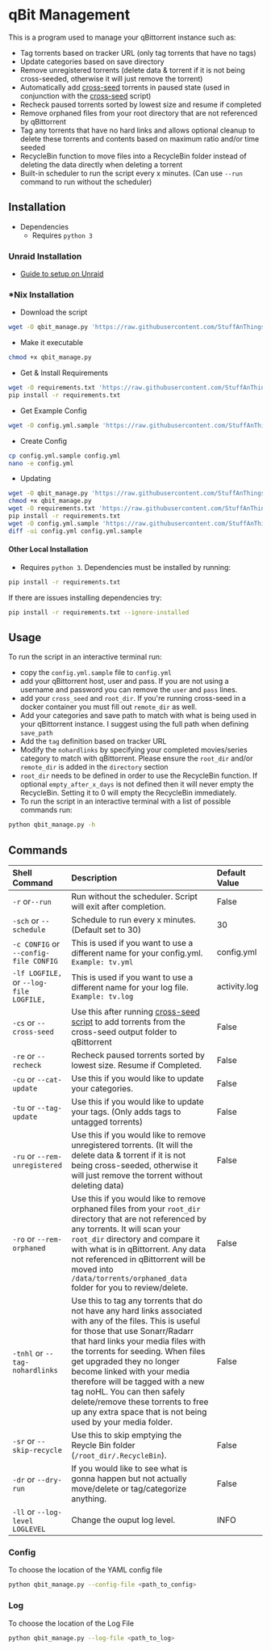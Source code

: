 # qBit Management

This is a program used to manage your qBittorrent instance such as:

* Tag torrents based on tracker URL (only tag torrents that have no tags)
* Update categories based on save directory
* Remove unregistered torrents (delete data & torrent if it is not being cross-seeded, otherwise it will just remove the torrent)
* Automatically add [cross-seed](https://github.com/mmgoodnow/cross-seed) torrents in paused state (used in conjunction with the [cross-seed](https://github.com/mmgoodnow/cross-seed) script)
* Recheck paused torrents sorted by lowest size and resume if completed
* Remove orphaned files from your root directory that are not referenced by qBittorrent
* Tag any torrents that have no hard links and allows optional cleanup to delete these torrents and contents based on maximum ratio and/or time seeded
* RecycleBin function to move files into a RecycleBin folder instead of deleting the data directly when deleting a torrent
* Built-in scheduler to run the script every x minutes. (Can use `--run` command to run without the scheduler)
## Installation

* Dependencies
  * Requires `python 3`

### Unraid Installation

* [Guide to setup on Unraid](https://github.com/StuffAnThings/qbit_manage/wiki/qBit-Manager-on-unRAID)

### *Nix Installation

* Download the script

```bash
wget -O qbit_manage.py 'https://raw.githubusercontent.com/StuffAnThings/qbit_manage/master/qbit_manage.py'
```

* Make it executable

```bash
chmod +x qbit_manage.py
```

* Get & Install Requirements

```bash
wget -O requirements.txt 'https://raw.githubusercontent.com/StuffAnThings/qbit_manage/master/requirements.txt'
pip install -r requirements.txt
```

* Get Example Config

```bash
wget -O config.yml.sample 'https://raw.githubusercontent.com/StuffAnThings/qbit_manage/master/config.yml.sample'
```

* Create Config

```bash
cp config.yml.sample config.yml
nano -e config.yml
```

* Updating

```bash
wget -O qbit_manage.py 'https://raw.githubusercontent.com/StuffAnThings/qbit_manage/master/qbit_manage.py'
chmod +x qbit_manage.py
wget -O requirements.txt 'https://raw.githubusercontent.com/StuffAnThings/qbit_manage/master/requirements.txt'
pip install -r requirements.txt
wget -O config.yml.sample 'https://raw.githubusercontent.com/StuffAnThings/qbit_manage/master/config.yml.sample'
diff -ui config.yml config.yml.sample
```

#### Other Local Installation

* Requires `python 3`. Dependencies must be installed by running:

```bash
pip install -r requirements.txt
```

If there are issues installing dependencies try:

```bash
pip install -r requirements.txt --ignore-installed
```

## Usage

To run the script in an interactive terminal run:

* copy the `config.yml.sample` file to `config.yml`
* add your qBittorrent host, user and pass. If you are not using a username and password you can remove the `user` and `pass` lines.
* add your `cross_seed` and `root_dir`. If you're running cross-seed in a docker container you must fill out `remote_dir` as well.
* Add your categories and save path to match with what is being used in your qBittorrent instance. I suggest using the full path when defining `save_path`
* Add the `tag` definition based on tracker URL
* Modify the  `nohardlinks` by specifying your completed movies/series category to match with qBittorrent. Please ensure the `root_dir` and/or  `remote_dir` is added in the `directory` section
* `root_dir` needs to be defined in order to use the RecycleBin function. If optional `empty_after_x_days` is not defined then it will never empty the RecycleBin. Setting it to 0 will empty the RecycleBin immediately.
* To run the script in an interactive terminal with a list of possible commands run:

```bash
python qbit_manage.py -h
```

## Commands

| Shell Command | Description | Default Value |
| :------------ | :------------  | :------------ |
| `-r` or`--run` | Run without the scheduler. Script will exit after completion. | False |
| `-sch` or `--schedule`  | Schedule to run every x minutes. (Default set to 30)  | 30 |
| `-c CONFIG` or `--config-file CONFIG`  | This is used if you want to use a different name for your config.yml. `Example: tv.yml`  | config.yml |
| `-lf LOGFILE,` or `--log-file LOGFILE,` | This is used if you want to use a different name for your log file. `Example: tv.log` | activity.log |
| `-cs` or `--cross-seed` | Use this after running [cross-seed script](https://github.com/mmgoodnow/cross-seed) to add torrents from the cross-seed output folder to qBittorrent  | False |
| `-re` or `--recheck` | Recheck paused torrents sorted by lowest size. Resume if Completed.  | False |
| `-cu` or `--cat-update` |  Use this if you would like to update your categories.  | False |
| `-tu` or `--tag-update` |  Use this if you would like to update your tags. (Only adds tags to untagged torrents) | False |
| `-ru` or `--rem-unregistered` |  Use this if you would like to remove unregistered torrents. (It will the delete data & torrent if it is not being cross-seeded, otherwise it will just remove the torrent without deleting data) | False |
| `-ro` or `--rem-orphaned` | Use this if you would like to remove orphaned files from your `root_dir` directory that are not referenced by any torrents. It will scan your `root_dir` directory and compare it with what is in qBittorrent. Any data not referenced in qBittorrent will be moved into `/data/torrents/orphaned_data` folder for you to review/delete. | False |
| `-tnhl` or `--tag-nohardlinks` | Use this to tag any torrents that do not have any hard links associated with any of the files. This is useful for those that use Sonarr/Radarr that hard links your media files with the torrents for seeding. When files get upgraded they no longer become linked with your media therefore will be tagged with a new tag noHL. You can then safely delete/remove these torrents to free up any extra space that is not being used by your media folder. | False |
| `-sr` or `--skip-recycle` | Use this to skip emptying the Reycle Bin folder (`/root_dir/.RecycleBin`). | False |
| `-dr` or `--dry-run` |   If you would like to see what is gonna happen but not actually move/delete or tag/categorize anything. | False |
| `-ll` or `--log-level LOGLEVEL` |   Change the ouput log level. | INFO |

### Config

To choose the location of the YAML config file

```bash
python qbit_manage.py --config-file <path_to_config>
```

### Log

To choose the location of the Log File

```bash
python qbit_manage.py --log-file <path_to_log>
```
